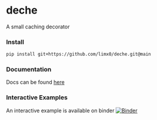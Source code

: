 # deche

A small caching decorator

### Install

```bash
pip install git+https://github.com/limx0/deche.git@main
```

### Documentation
Docs can be found [here](https://limx0.github.io/deche/)

### Interactive Examples
An interactive example is available on binder [![Binder](https://mybinder.org/badge_logo.svg)](https://mybinder.org/v2/gh/limx0/deche/binder?filepath=docs%2F2_user_guide%2Fusage.ipynb)  
